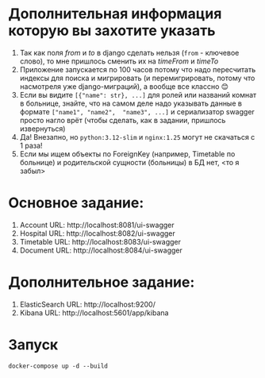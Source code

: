 # Дополнительная информация которую вы захотите указать
1. Так как поля *from* и *to* в django сделать нельзя
(`from` - ключевое слово), то мне пришлось сменить их на *timeFrom* и *timeTo*
2. Приложение запускается по 100 часов потому что надо пересчитать индексы
для поиска и мигрировать (и перемигрировать, потому что насмотреля уже 
django-миграций), а вообще все классно 😊
3. Если вы видите `[{"name": str}, ...]` для ролей или названий комнат в больнице,
знайте, что на самом деле надо указывать данные в формате `["name1", "name2", 
"name3", ...]` и сериализатор swagger просто нагло врёт (чтобы сделать, как в
задании, пришлось извернуться)
4. Да! Внезапно, но `python:3.12-slim` и `nginx:1.25` могут не скачаться с
1 раза!
5. Если мы ищем объекты по ForeignKey (например, Timetable по больнице) и 
родительской сущности (больницы) в БД нет, <то я забыл>
# Основное задание:
1. Account URL: http://localhost:8081/ui-swagger
2. Hospital URL: http://localhost:8082/ui-swagger
3. Timetable URL: http://localhost:8083/ui-swagger
4. Document URL: http://localhost:8084/ui-swagger
# Дополнительное задание:
1. ElasticSearch URL: http://localhost:9200/
2. Kibana URL: http://localhost:5601/app/kibana
# Запуск
`docker-compose up -d --build`